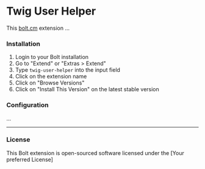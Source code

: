 Twig User Helper
================

This [bolt.cm](https://bolt.cm/) extension ...

### Installation
1. Login to your Bolt installation
2. Go to "Extend" or "Extras > Extend"
3. Type `twig-user-helper` into the input field
4. Click on the extension name
5. Click on "Browse Versions"
6. Click on "Install This Version" on the latest stable version

### Configuration
...

---

### License

This Bolt extension is open-sourced software licensed under the [Your preferred License]
